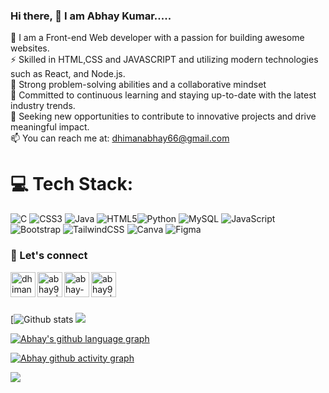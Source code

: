 ### Hi there,  👋 I am Abhay Kumar.....


<!--
**abhay9319/abhay9319** is a ✨ _special_ ✨ repository because its `README.md` (this file) appears on your GitHub profile.

Here are some ideas to get you started:

- 🔭 I’m currently working on ...
- 🌱 I’m currently learning ...
- 👯 I’m looking to collaborate on ...
- 🤔 I’m looking for help with ...
- 💬 Ask me about ...
- 📫 How to reach me: ...
- 😄 Pronouns: ...
- ⚡ Fun fact: ...,
-->
🔭 I am a Front-end Web developer with a passion for building awesome websites.            
⚡ Skilled in HTML,CSS and JAVASCRIPT and utilizing modern technologies such as React, and Node.js.        
🤔 Strong problem-solving abilities and a collaborative mindset            
💬 Committed to continuous learning and staying up-to-date with the latest industry trends.        
🌱 Seeking new opportunities to contribute to innovative projects and drive meaningful impact.   
📫 You can reach me at: dhimanabhay66@gmail.com

# 💻 Tech Stack:
![C](https://img.shields.io/badge/c-%2300599C.svg?style=for-the-badge&logo=c&logoColor=white)  ![CSS3](https://img.shields.io/badge/css3-%231572B6.svg?style=for-the-badge&logo=css3&logoColor=white)  ![Java](https://img.shields.io/badge/java-%23ED8B00.svg?style=for-the-badge&logo=java&logoColor=white) ![HTML5](https://img.shields.io/badge/html5-%23E34F26.svg?style=for-the-badge&logo=html5&logoColor=white)![Python](https://img.shields.io/badge/python-3670A0?style=for-the-badge&logo=python&logoColor=ffdd54) ![MySQL](https://img.shields.io/badge/mysql-%2300f.svg?style=for-the-badge&logo=mysql&logoColor=white) ![JavaScript](https://img.shields.io/badge/javascript-%23323330.svg?style=for-the-badge&logo=javascript&logoColor=%23F7DF1E) ![Bootstrap](https://img.shields.io/badge/bootstrap-%23563D7C.svg?style=for-the-badge&logo=bootstrap&logoColor=white) ![TailwindCSS](https://img.shields.io/badge/tailwindcss-%2338B2AC.svg?style=for-the-badge&logo=tailwind-css&logoColor=white) ![Canva](https://img.shields.io/badge/Canva-%2300C4CC.svg?style=for-the-badge&logo=Canva&logoColor=white) 	![Figma](https://img.shields.io/badge/figma-%23F24E1E.svg?style=for-the-badge&logo=figma&logoColor=white)

### 📝 Let's connect

[<img align = "left" alt="dhimanabhay66 | Gmail" width="40px" src="https://img.icons8.com/color/48/gmail-new.png"/>][gmail]
[<img align="left" alt="abhay9319 | Twitter" width="40px" src="https://img.icons8.com/fluent/48/000000/twitter.png" />][twitter]
[<img align="left" alt="abhay-kumar-60a313221 | LinkedIn" width="40px" src="https://img.icons8.com/color/48/000000/linkedin.png" />][linkedin]
[<img align="left" alt="abhay9319 | Instagram" width="40px" src="https://img.icons8.com/fluent/48/000000/instagram-new.png" />][instagram]
<!--[<img align="left" alt="abhay9319 | StackOverflow" width="40px" src="https://img.icons8.com/color/48/stackoverflow.png" />][stackoverflow]-->
<br>

[gmail]: mailto:dhimanabhay66@gmail.com
[twitter]: https://twitter.com/abhay9319
[instagram]: https://www.instagram.com/abhay9319
[linkedin]: https://www.linkedin.com/in/abhay-kumar-60a313221/
<!--[stackoverflow]: https://stackoverflow.com/users/--> 
<br>
<br>

[![Github stats](https://github-readme-stats.vercel.app/api?username=abhay9319&theme=react)
![](https://github-readme-streak-stats.herokuapp.com/?user=abhay9319&theme=dark&hide_border=false)<br/>

 [![Abhay's github language graph](https://github-readme-stats.vercel.app/api/top-langs/?username=abhay9319&layout=compact&theme=react)](https://github-readme-stats.vercel.app/api/top-langs/?username=abhay9319&layout=compact&theme=react)

[![Abhay github activity graph](https://github-readme-activity-graph.vercel.app/graph?username=abhay9319&theme=react)](https://github.com/abhay9319/github-readme-activity-graph)

[![](https://visitcount.itsvg.in/api?id=abhay9319&icon=0&color=0)](https://visitcount.itsvg.in)
